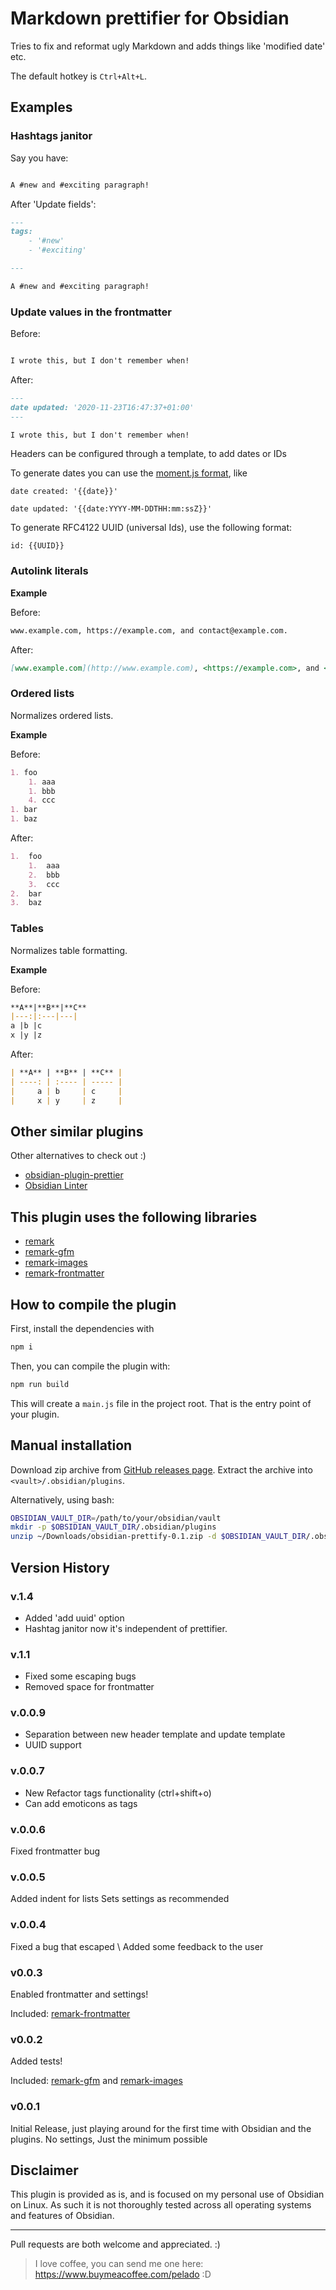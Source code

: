 # Markdown prettifier for Obsidian

Tries to fix and reformat ugly Markdown and adds things like 'modified date' etc.

The default hotkey is `Ctrl+Alt+L`.

## Examples

### Hashtags janitor

Say you have:

```markdown

A #new and #exciting paragraph!
```

After 'Update fields':

```markdown
---
tags:
    - '#new'
    - '#exciting'

---

A #new and #exciting paragraph!


```

### Update values in the frontmatter

Before:

```markdown

I wrote this, but I don't remember when!

```

After:

```markdown
---
date updated: '2020-11-23T16:47:37+01:00'
---

I wrote this, but I don't remember when!

```

Headers can be configured through a template, to add dates or IDs

To generate dates you can use the [moment.js format](https://momentjs.com/docs/#/displaying/format), like

```
date created: '{{date}}'
```

```
date updated: '{{date:YYYY-MM-DDTHH:mm:ssZ}}'
```

To generate RFC4122 UUID (universal Ids), use the following format:

```
id: {{UUID}}
```

### Autolink literals

**Example**

Before:

```markdown
www.example.com, https://example.com, and contact@example.com.
```

After:

```markdown
[www.example.com](http://www.example.com), <https://example.com>, and <contact@example.com>.
```

### Ordered lists

Normalizes ordered lists.

**Example**

Before:

```markdown
1. foo
    1. aaa
    1. bbb
    4. ccc
1. bar
1. baz
```

After:

```markdown
1.  foo
    1.  aaa
    2.  bbb
    3.  ccc
2.  bar
3.  baz
```

### Tables

Normalizes table formatting.

**Example**

Before:

```markdown
**A**|**B**|**C**
|---:|:---|---|
a |b |c
x |y |z
```

After:

```markdown
| **A** | **B** | **C** |
| ----: | :---- | ----- |
|     a | b     | c     |
|     x | y     | z     |
```


## Other similar plugins
Other alternatives to check out :)

-   [obsidian-plugin-prettier](https://github.com/hipstersmoothie/obsidian-plugin-prettier)
-   [Obsidian Linter](https://github.com/platers/obsidian-linter)

## This plugin uses the following libraries

-   [remark](https://github.com/remarkjs/remark)
-   [remark-gfm](https://github.com/remarkjs/remark-gfm#readme)
-   [remark-images](https://github.com/remarkjs/remark-images)
-   [remark-frontmatter](https://github.com/wooorm/remark-frontmatter)

## How to compile the plugin

First, install the dependencies with

```bash
npm i
```

Then, you can compile the plugin with:

```bash
npm run build
```

This will create a `main.js` file in the project root. That is the entry point of your plugin.

## Manual installation

Download zip archive from [GitHub releases page](https://github.com/cristianvasquez/obsidian-prettify/releases).
Extract the archive into `<vault>/.obsidian/plugins`.

Alternatively, using bash:

```bash
OBSIDIAN_VAULT_DIR=/path/to/your/obsidian/vault
mkdir -p $OBSIDIAN_VAULT_DIR/.obsidian/plugins
unzip ~/Downloads/obsidian-prettify-0.1.zip -d $OBSIDIAN_VAULT_DIR/.obsidian/plugins
```


## Version History

### v.1.4

- Added 'add uuid' option
- Hashtag janitor now it's independent of prettifier.

### v.1.1

- Fixed some escaping bugs
- Removed space for frontmatter

### v.0.0.9

- Separation between new header template and update template
- UUID support

### v.0.0.7

- New Refactor tags functionality (ctrl+shift+o)
- Can add emoticons as tags

### v.0.0.6

Fixed frontmatter bug

### v.0.0.5

Added indent for lists
Sets settings as recommended

### v.0.0.4

Fixed a bug that escaped \\
Added some feedback to the user

### v0.0.3

Enabled frontmatter and settings!

Included: [remark-frontmatter](https://github.com/wooorm/remark-frontmatter)

### v0.0.2

Added tests!

Included: [remark-gfm](https://github.com/remarkjs/remark-gfm#readme) and [remark-images](https://github.com/remarkjs/remark-images)

### v0.0.1

Initial Release, just playing around for the first time with Obsidian and the plugins. No settings, Just the minimum possible

## Disclaimer

This plugin is provided as is, and is focused on my personal use of Obsidian on Linux. As such it is not thoroughly tested across all operating systems and features of Obsidian.

---

Pull requests are both welcome and appreciated. :)

> I love coffee, you can send me one here: <https://www.buymeacoffee.com/pelado> :D
